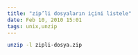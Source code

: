 ```yaml
---
title: "zip’li dosyaların içini listele"
date: Feb 10, 2010 15:01
tags: unix,unzip
---
```


```bash
unzip -l zipli-dosya.zip
```